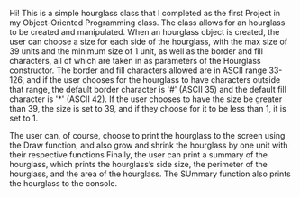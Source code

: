 Hi! This is a simple hourglass class that I completed as the first Project in my Object-Oriented Programming class. The class allows for an hourglass
to be created and manipulated. When an hourglass object is created, the user can choose a size for each side of the hourglass, with the max size of 39 
units and the minimum size of 1 unit, as well as the border and fill characters, all of which are taken in as parameters of the Hourglass constructor. 
The border and fill characters allowed are in ASCII range 33-126, and if the user chooses for the hourglass to have characters outside that range, the 
default border character is '#' (ASCII 35) and the default fill character is '*' (ASCII 42). If the user chooses to have the size be greater than 39, 
the size is set to 39, and if they choose for it to be less than 1, it is set to 1. 

The user can, of course, choose to print the hourglass to the screen using the Draw function, and also grow and shrink the hourglass by one unit with 
their respective functions Finally, the user can print a summary of the hourglass, which prints the hourglass’s side size, the perimeter of the hourglass,
and the area of the hourglass. The SUmmary function also prints the hourglass to the console. 
